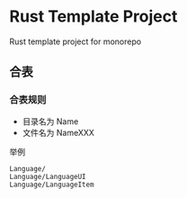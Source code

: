 Rust Template Project
=====================

Rust template project for monorepo

## 合表



### 合表规则

- 目录名为 Name
- 文件名为 NameXXX

举例

```
Language/
Language/LanguageUI
Language/LanguageItem
```
